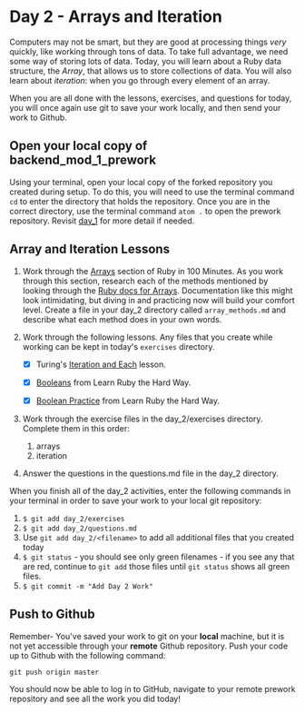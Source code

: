 # Day 2 - Arrays and Iteration

Computers may not be smart, but they are good at processing things *very* quickly, like working through tons of data. To take full advantage, we need some way of storing lots of data. Today, you will learn about a Ruby data structure, the *Array*, that allows us to store collections of data. You will also learn about *iteration*: when you go through every element of an array.

When you are all done with the lessons, exercises, and questions for today, you will once again use git to save your work locally, and then send your work to Github.

## Open your local copy of backend_mod_1_prework

Using your terminal, open your local copy of the forked repository you created during setup.  To do this, you will need to use the terminal command `cd` to enter the directory that holds the repository. Once you are in the correct directory, use the terminal command `atom .` to open the prework repository. Revisit [day_1](../day_1) for more detail if needed.

## Array and Iteration Lessons

1. Work through the [Arrays](http://tutorials.jumpstartlab.com/projects/ruby_in_100_minutes.html#7.-arrays) section of Ruby in 100 Minutes. As you work through this section, research each of the methods mentioned by looking through the [Ruby docs for Arrays](https://ruby-doc.org/core-2.4.1/Array.html). Documentation like this might look intimidating, but diving in and practicing now will build your comfort level. Create a file in your day_2 directory called `array_methods.md` and describe what each method does in your own words.

1. Work through the following lessons. Any files that you create while working can be kept in today's `exercises` directory.

    - [x] Turing's [Iteration and Each](http://backend.turing.io/module1/lessons/iteration_and_each) lesson.

    - [x] [Booleans](https://learnrubythehardway.org/book/ex27.html) from Learn Ruby the Hard Way.

    - [x] [Boolean Practice](https://learnrubythehardway.org/book/ex28.html) from Learn Ruby the Hard Way.

1. Work through the exercise files in the day_2/exercises directory.  Complete them in this order:
    1. arrays
    1. iteration

1. Answer the questions in the questions.md file in the day_2 directory.

<!-- ## Save your work in Git -->

When you finish all of the day_2 activities, enter the following commands in your terminal in order to save your work to your local git repository:

1. `$ git add day_2/exercises`
1. `$ git add day_2/questions.md`
1. Use `git add day_2/<filename>` to add all additional files that you created today
1. `$ git status` - you should see only green filenames - if you see any that are red, continue to `git add` those files until `git status` shows all green files.
1. `$ git commit -m "Add Day 2 Work"`

## Push to Github

Remember- You've saved your work to git on your **local** machine, but it is not yet accessible through your **remote** Github repository. Push your code up to Github with the following command:

```
git push origin master
```

You should now be able to log in to GitHub, navigate to your remote prework repository and see all the work you did today!
